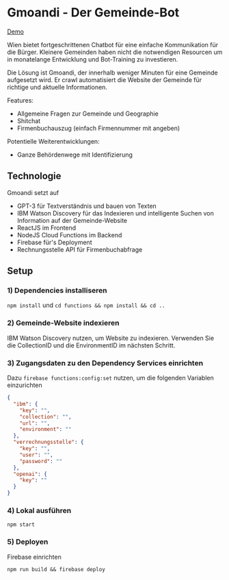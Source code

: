 # Gmoandi - Der Gemeinde-Bot

[Demo](https://municipality-bot.web.app/)

Wien bietet fortgeschrittenen Chatbot für eine einfache Kommunikation für die Bürger. Kleinere Gemeinden haben nicht die notwendigen Resourcen um in monatelange Entwicklung und Bot-Training zu investieren.

Die Lösung ist Gmoandi, der innerhalb weniger Minuten für eine Gemeinde aufgesetzt wird. Er crawl automatisiert die Website der Gemeinde für richtige und aktuelle Informationen.

Features:

- Allgemeine Fragen zur Gemeinde und Geographie
- Shitchat
- Firmenbuchauszug (einfach Firmennummer mit angeben)

Potentielle Weiterentwicklungen:

- Ganze Behördenwege mit Identifizierung

## Technologie

Gmoandi setzt auf

- GPT-3 für Textverständnis und bauen von Texten
- IBM Watson Discovery für das Indexieren und intelligente Suchen von Information auf der Gemeinde-Website
- ReactJS im Frontend
- NodeJS Cloud Functions im Backend
- Firebase für's Deployment
- Rechnungsstelle API für Firmenbuchabfrage

## Setup

### 1) Dependencies installiseren

`npm install` und `cd functions && npm install && cd ..`

### 2) Gemeinde-Website indexieren

IBM Watson Discovery nutzen, um Website zu indexieren. Verwenden Sie die CollectionID und die EnvironmentID im nächsten Schritt.

### 3) Zugangsdaten zu den Dependency Services einrichten

Dazu `firebase functions:config:set` nutzen, um die folgenden Variablen einzurichten

```json
{
  "ibm": {
    "key": "",
    "collection": "",
    "url": "",
    "environment": ""
  },
  "verrechnungsstelle": {
    "key": "",
    "user": "",
    "password": ""
  },
  "openai": {
    "key": ""
  }
}
```

### 4) Lokal ausführen

`npm start`

### 5) Deployen

Firebase einrichten

`npm run build && firebase deploy`
